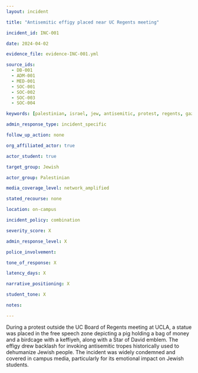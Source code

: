 ```yaml
---
layout: incident

title: "Antisemitic effigy placed near UC Regents meeting"

incident_id: INC-001

date: 2024-04-02

evidence_file: evidence-INC-001.yml

source_ids:
  - DB-001
  - ADM-001
  - MED-001
  - SOC-001
  - SOC-002
  - SOC-003
  - SOC-004

keywords: [palestinian, israel, jew, antisemitic, protest, regents, gaza, hamas, keffiyeh, pig, free speech, star of david, myers]

admin_response_type: incident_specific

follow_up_action: none

org_affiliated_actor: true

actor_student: true

target_group: Jewish

actor_group: Palestinian

media_coverage_level: network_amplified

stated_recourse: none

location: on-campus

incident_policy: combination

severity_score: X

admin_response_level: X

police_involvement: 

tone_of_response: X 

latency_days: X

narrative_positioning: X

student_tone: X 

notes: 

---
```


During a protest outside the UC Board of Regents meeting at UCLA, a statue was placed in the free speech zone depicting a pig holding a bag of money and a birdcage with a keffiyeh, along with a Star of David emblem. The effigy drew backlash for invoking antisemitic tropes historically used to dehumanize Jewish people. The incident was widely condemned and covered in campus media, particularly for its emotional impact on Jewish students.

